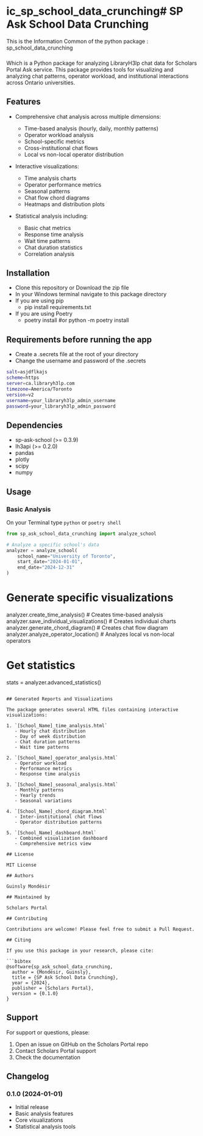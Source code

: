 # ic_sp_school_data_crunching# SP Ask School Data Crunching

This is the Information Common of the python package : sp_school_data_crunching

###
Which is a Python package for analyzing LibraryH3lp chat data for Scholars Portal Ask service. This package provides tools for visualizing and analyzing chat patterns, operator workload, and institutional interactions across Ontario universities.

## Features

- Comprehensive chat analysis across multiple dimensions:
  - Time-based analysis (hourly, daily, monthly patterns)
  - Operator workload analysis
  - School-specific metrics
  - Cross-institutional chat flows
  - Local vs non-local operator distribution

- Interactive visualizations:
  - Time analysis charts
  - Operator performance metrics
  - Seasonal patterns
  - Chat flow chord diagrams
  - Heatmaps and distribution plots

- Statistical analysis including:
  - Basic chat metrics
  - Response time analysis
  - Wait time patterns
  - Chat duration statistics
  - Correlation analysis



## Installation

- Clone this repository or Download the zip file
- In your Windows terminal navigate to this package directory
- If you are using pip
  - pip install requirements.txt
- If you are using Poetry
  - poetry install #or python -m poetry install

## Requirements before running the app

- Create a .secrets file at the root of your directory
- Change the username and password of the .secrets

```bash
salt=asjdflkajs
scheme=https
server=ca.libraryh3lp.com
timezone=America/Toronto
version=v2
username=your_libraryh3lp_admin_username
password=your_libraryh3lp_admin_password
```


## Dependencies

- sp-ask-school (>= 0.3.9)
- lh3api (>= 0.2.0)
- pandas
- plotly
- scipy
- numpy

## Usage

### Basic Analysis
On your Terminal type `python` or `poetry shell`
```python
from sp_ask_school_data_crunching import analyze_school

# Analyze a specific school's data
analyzer = analyze_school(
    school_name="University of Toronto",
    start_date="2024-01-01",
    end_date="2024-12-31"
)
```

# Generate specific visualizations
analyzer.create_time_analysis()           # Creates time-based analysis
analyzer.save_individual_visualizations() # Creates individual charts
analyzer.generate_chord_diagram()         # Creates chat flow diagram
analyzer.analyze_operator_location()      # Analyzes local vs non-local operators

# Get statistics
stats = analyzer.advanced_statistics()
```

## Generated Reports and Visualizations

The package generates several HTML files containing interactive visualizations:

1. `[School_Name]_time_analysis.html`
   - Hourly chat distribution
   - Day of week distribution
   - Chat duration patterns
   - Wait time patterns

2. `[School_Name]_operator_analysis.html`
   - Operator workload
   - Performance metrics
   - Response time analysis

3. `[School_Name]_seasonal_analysis.html`
   - Monthly patterns
   - Yearly trends
   - Seasonal variations

4. `[School_Name]_chord_diagram.html`
   - Inter-institutional chat flows
   - Operator distribution patterns

5. `[School_Name]_dashboard.html`
   - Combined visualization dashboard
   - Comprehensive metrics view

## License

MIT License

## Authors

Guinsly Mondésir

## Maintained by

Scholars Portal

## Contributing

Contributions are welcome! Please feel free to submit a Pull Request.

## Citing

If you use this package in your research, please cite:

```bibtex
@software{sp_ask_school_data_crunching,
  author = {Mondésir, Guinsly},
  title = {SP Ask School Data Crunching},
  year = {2024},
  publisher = {Scholars Portal},
  version = {0.1.0}
}
```

## Support

For support or questions, please:
1. Open an issue on GitHub on the Scholars Portal repo
2. Contact Scholars Portal support
3. Check the documentation

## Changelog

### 0.1.0 (2024-01-01)
- Initial release
- Basic analysis features
- Core visualizations
- Statistical analysis tools